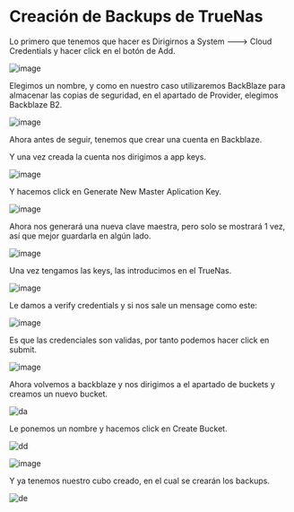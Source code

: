 # Creación de Backups de TrueNas

Lo primero que tenemos que hacer es Dirigirnos a System ---> Cloud Credentials y hacer click en el botón de Add.

![image](https://user-images.githubusercontent.com/91557892/170896308-2fa647d7-a594-41c8-bce3-5abcbd7f9855.png)

Elegimos un nombre, y como en nuestro caso utilizaremos BackBlaze para almacenar las copias de seguridad, en el apartado de Provider, elegimos Backblaze B2.

![image](https://user-images.githubusercontent.com/91557892/170896319-56bcdf62-5797-4959-ab2a-3f55d227b7eb.png)

Ahora antes de seguir, tenemos que crear una cuenta en Backblaze.

Y una vez creada la cuenta nos dirigimos a app keys.

![image](https://user-images.githubusercontent.com/84206194/119859726-f0329f80-bf15-11eb-834e-f66b94817b3a.png)

Y hacemos click en Generate New Master Aplication Key.

![image](https://user-images.githubusercontent.com/91557892/170896274-a7f217f1-d97e-4440-af7a-63a405512aa2.png)

Ahora nos generará una nueva clave maestra, pero solo se mostrará 1 vez, así que mejor guardarla en algún lado.

![image](https://user-images.githubusercontent.com/91557892/170896249-b0640b8d-c01e-4d5d-89d3-d248ac0f1e76.png)

Una vez tengamos las keys, las introducimos en el TrueNas.

![image](https://user-images.githubusercontent.com/91557892/170896193-62710946-7326-427d-9947-50f620079718.png)

Le damos a verify credentials y si nos sale un mensage como este:

![image](https://user-images.githubusercontent.com/84206194/119860738-efe6d400-bf16-11eb-9bf2-6a08b3e64886.png)

Es que las credenciales son validas, por tanto podemos hacer click en submit.

![image](https://user-images.githubusercontent.com/91557892/170896388-0496067c-3104-493c-a1ea-cb1eaae65698.png)

Ahora volvemos a backblaze y nos dirigimos a el apartado de buckets y creamos un nuevo bucket.

![da](https://user-images.githubusercontent.com/91557892/170896091-f12a4e19-4829-4a56-a4ee-e5d3abcba537.PNG)

Le ponemos un nombre y hacemos click en Create Bucket.

![dd](https://user-images.githubusercontent.com/91557892/170896057-1ad3cf2d-1ef6-42b2-9c77-4bae3c4d8bba.PNG)

![image](https://user-images.githubusercontent.com/84206194/119861140-5966e280-bf17-11eb-9e69-4df51f6d95e0.png)

Y ya tenemos nuestro cubo creado, en el cual se crearán los backups.

![de](https://user-images.githubusercontent.com/91557892/170896110-bf880e7b-61dc-4e6b-a8b6-ca5c9da1f78c.PNG)

